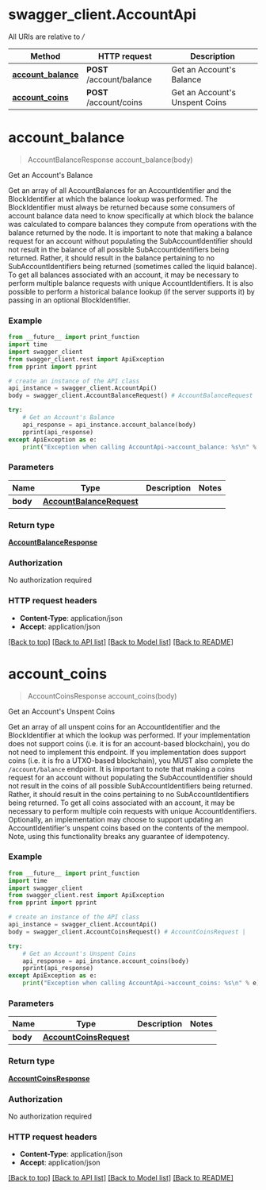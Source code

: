 # swagger_client.AccountApi

All URIs are relative to */*

Method | HTTP request | Description
------------- | ------------- | -------------
[**account_balance**](AccountApi.md#account_balance) | **POST** /account/balance | Get an Account&#x27;s Balance
[**account_coins**](AccountApi.md#account_coins) | **POST** /account/coins | Get an Account&#x27;s Unspent Coins

# **account_balance**
> AccountBalanceResponse account_balance(body)

Get an Account's Balance

Get an array of all AccountBalances for an AccountIdentifier and the BlockIdentifier at which the balance lookup was performed. The BlockIdentifier must always be returned because some consumers of account balance data need to know specifically at which block the balance was calculated to compare balances they compute from operations with the balance returned by the node. It is important to note that making a balance request for an account without populating the SubAccountIdentifier should not result in the balance of all possible SubAccountIdentifiers being returned. Rather, it should result in the balance pertaining to no SubAccountIdentifiers being returned (sometimes called the liquid balance). To get all balances associated with an account, it may be necessary to perform multiple balance requests with unique AccountIdentifiers. It is also possible to perform a historical balance lookup (if the server supports it) by passing in an optional BlockIdentifier.

### Example
```python
from __future__ import print_function
import time
import swagger_client
from swagger_client.rest import ApiException
from pprint import pprint

# create an instance of the API class
api_instance = swagger_client.AccountApi()
body = swagger_client.AccountBalanceRequest() # AccountBalanceRequest | 

try:
    # Get an Account's Balance
    api_response = api_instance.account_balance(body)
    pprint(api_response)
except ApiException as e:
    print("Exception when calling AccountApi->account_balance: %s\n" % e)
```

### Parameters

Name | Type | Description  | Notes
------------- | ------------- | ------------- | -------------
 **body** | [**AccountBalanceRequest**](AccountBalanceRequest.md)|  | 

### Return type

[**AccountBalanceResponse**](AccountBalanceResponse.md)

### Authorization

No authorization required

### HTTP request headers

 - **Content-Type**: application/json
 - **Accept**: application/json

[[Back to top]](#) [[Back to API list]](../README.md#documentation-for-api-endpoints) [[Back to Model list]](../README.md#documentation-for-models) [[Back to README]](../README.md)

# **account_coins**
> AccountCoinsResponse account_coins(body)

Get an Account's Unspent Coins

Get an array of all unspent coins for an AccountIdentifier and the BlockIdentifier at which the lookup was performed. If your implementation does not support coins (i.e. it is for an account-based blockchain), you do not need to implement this endpoint. If you implementation does support coins (i.e. it is fro a UTXO-based blockchain), you MUST also complete the `/account/balance` endpoint. It is important to note that making a coins request for an account without populating the SubAccountIdentifier should not result in the coins of all possible SubAccountIdentifiers being returned. Rather, it should result in the coins pertaining to no SubAccountIdentifiers being returned. To get all coins associated with an account, it may be necessary to perform multiple coin requests with unique AccountIdentifiers. Optionally, an implementation may choose to support updating an AccountIdentifier's unspent coins based on the contents of the mempool. Note, using this functionality breaks any guarantee of idempotency.

### Example
```python
from __future__ import print_function
import time
import swagger_client
from swagger_client.rest import ApiException
from pprint import pprint

# create an instance of the API class
api_instance = swagger_client.AccountApi()
body = swagger_client.AccountCoinsRequest() # AccountCoinsRequest | 

try:
    # Get an Account's Unspent Coins
    api_response = api_instance.account_coins(body)
    pprint(api_response)
except ApiException as e:
    print("Exception when calling AccountApi->account_coins: %s\n" % e)
```

### Parameters

Name | Type | Description  | Notes
------------- | ------------- | ------------- | -------------
 **body** | [**AccountCoinsRequest**](AccountCoinsRequest.md)|  | 

### Return type

[**AccountCoinsResponse**](AccountCoinsResponse.md)

### Authorization

No authorization required

### HTTP request headers

 - **Content-Type**: application/json
 - **Accept**: application/json

[[Back to top]](#) [[Back to API list]](../README.md#documentation-for-api-endpoints) [[Back to Model list]](../README.md#documentation-for-models) [[Back to README]](../README.md)

